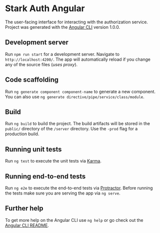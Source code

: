 # Stark Auth Angular

The user-facing interface for interacting with the authorization service. Project was generated with the [Angular CLI](https://github.com/angular/angular-cli) version 1.0.0.

## Development server

Run `npm run start` for a development server. Navigate to `http://localhost:4200/`. The app will automatically reload if you change any of the source files (_uses proxy_).

## Code scaffolding

Run `ng generate component component-name` to generate a new component. You can also use `ng generate directive/pipe/service/class/module`.

## Build

Run `ng build` to build the project. The build artifacts will be stored in the `public/` directory of the `/server` directory. Use the `-prod` flag for a production build.

## Running unit tests

Run `ng test` to execute the unit tests via [Karma](https://karma-runner.github.io).

## Running end-to-end tests

Run `ng e2e` to execute the end-to-end tests via [Protractor](http://www.protractortest.org/).
Before running the tests make sure you are serving the app via `ng serve`.

## Further help

To get more help on the Angular CLI use `ng help` or go check out the [Angular CLI README](https://github.com/angular/angular-cli/blob/master/README.md).
